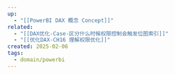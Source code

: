 ```yaml
---
up:
  - "[[PowerBI DAX 概念 Concept]]"
related:
  - "[[DAX优化-Case-区分什么时候权限控制会触发位图索引]]"
  - "[[优化DAX-CH16 理解权限优化]]"
created: 2025-02-06
tags:
  - domain/powerbi
---
```

